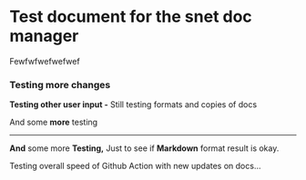 # Test document for the snet doc manager





Fewfwfwefwefwef



### Testing more changes



**Testing other user input  -** Still testing formats and copies of docs



And some **more** testing

****

**And** some more **Testing,** Just to see if **Markdown** format result is okay.



Testing overall speed of Github Action with new updates on docs…

